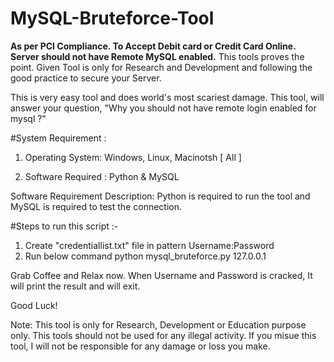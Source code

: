 # MySQL-Bruteforce-Tool

**As per PCI Compliance. To Accept Debit card or Credit Card Online. Server should not have Remote MySQL enabled.**
This tools proves the point. Given Tool is only for Research and Development and following the good practice to secure your Server.

This is very easy tool and does world's most scariest damage. This tool, will answer your question, "Why you should not have remote login enabled for mysql ?"

#System Requirement : 

1. Operating System: Windows, Linux, Macinotsh [ All ]

2. Software Required : Python & MySQL

Software Requirement Description: Python is required to run the tool and MySQL is required to test the connection.

#Steps to run this script :-

1. Create "credentiallist.txt" file in pattern
        Username:Password
2. Run below command 
        python mysql_bruteforce.py 127.0.0.1

Grab Coffee and Relax now. When Username and Password is cracked, It will print the result and will exit.

Good Luck!

Note: This tool is only for Research, Development or Education purpose only. This tools should not be used for any illegal activity. If you misue this tool, I will not be responsible for any damage or loss you make.
